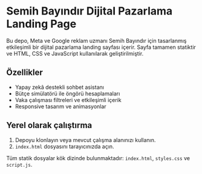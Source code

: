 # Semih Bayındır Dijital Pazarlama Landing Page

Bu depo, Meta ve Google reklam uzmanı Semih Bayındır için tasarlanmış etkileşimli bir dijital pazarlama landing sayfası içerir. Sayfa tamamen statiktir ve HTML, CSS ve JavaScript kullanılarak geliştirilmiştir.

## Özellikler
- Yapay zekâ destekli sohbet asistanı
- Bütçe simülatörü ile öngörü hesaplamaları
- Vaka çalışması filtreleri ve etkileşimli içerik
- Responsive tasarım ve animasyonlar

## Yerel olarak çalıştırma
1. Depoyu klonlayın veya mevcut çalışma alanınızı kullanın.
2. `index.html` dosyasını tarayıcınızda açın.

Tüm statik dosyalar kök dizinde bulunmaktadır: `index.html`, `styles.css` ve `script.js`.
